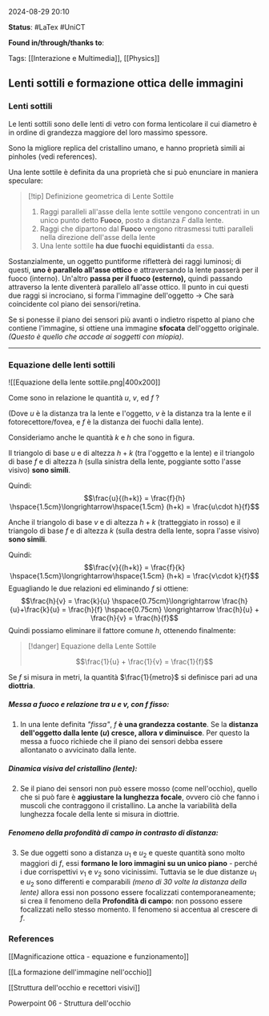 2024-08-29 20:10

<b>Status</b>: #LaTex #UniCT

<b>Found in/through/thanks to</b>: 

Tags: [[Interazione e Multimedia]], [[Physics]]

## Lenti sottili e formazione ottica delle immagini

### Lenti sottili

Le lenti sottili sono delle lenti di vetro con forma lenticolare il cui diametro è in ordine di grandezza maggiore del loro massimo spessore. 

Sono la migliore replica del cristallino umano, e hanno proprietà simili ai pinholes (vedi references).

Una lente sottile è definita da una proprietà che si può enunciare in maniera speculare:

>[!tip] Definizione geometrica di Lente Sottile
> 1. Raggi paralleli all'asse della lente sottile vengono concentrati in un unico punto detto **Fuoco**, posto a distanza $F$ dalla lente.
> 2. Raggi che dipartono dal **Fuoco** vengono ritrasmessi tutti paralleli nella direzione dell'asse della lente
> 3. Una lente sottile **ha due fuochi equidistanti** da essa.

Sostanzialmente, un oggetto puntiforme rifletterà dei raggi luminosi; di questi, **uno è parallelo all'asse ottico** e attraversando la lente passerà per il fuoco (interno). Un'altro **passa per il fuoco (esterno),** quindi passando attraverso la lente diventerà parallelo all'asse ottico. Il punto in cui questi due raggi si incrociano, si forma l'immagine dell'oggetto -> Che sarà coincidente col piano dei sensori/retina.    

Se si ponesse il piano dei sensori più avanti o indietro rispetto al piano che contiene l'immagine, si ottiene una immagine **sfocata** dell'oggetto originale. *(Questo è quello che accade ai soggetti con miopia)*.

---

### Equazione delle lenti sottili

![[Equazione della lente sottile.png|400x200]]

Come sono in relazione le quantità $u$, $v$, ed $f$ ?

(Dove $u$ è la distanza tra la lente e l'oggetto, $v$ è la distanza tra la lente e il fotorecettore/fovea, e $f$ è la distanza dei fuochi dalla lente). 

Consideriamo anche le quantità $k$ e $h$ che sono in figura. 

Il triangolo di base $u$ e di altezza $h+k$ (tra l'oggetto e la lente) e il triangolo di base $f$ e di altezza $h$ (sulla sinistra della lente, poggiante sotto l'asse visivo) **sono simili**. 

Quindi: $$\frac{u}{(h+k)} = \frac{f}{h} \hspace{1.5cm}\longrightarrow\hspace{1.5cm} (h+k) = \frac{u\cdot h}{f}$$

Anche il triangolo di base $v$ e di altezza $h+k$ (tratteggiato in rosso) e il triangolo di base $f$ e di altezza $k$ (sulla destra della lente, sopra l'asse visivo) **sono simili**.

Quindi: $$\frac{v}{(h+k)} = \frac{f}{k} \hspace{1.5cm}\longrightarrow\hspace{1.5cm} (h+k) = \frac{v\cdot k}{f}$$
Eguagliando le due relazioni ed eliminando $f$ si ottiene: $$\frac{h}{v} = \frac{k}{u} \hspace{0.75cm}\longrightarrow \frac{h}{u}+\frac{k}{u} = \frac{h}{f} \hspace{0.75cm} \longrightarrow \frac{h}{u} + \frac{h}{v} = \frac{h}{f}$$
Quindi possiamo eliminare il fattore comune $h$, ottenendo finalmente:

>[!danger] Equazione della Lente Sottile
>
>$$\frac{1}{u} + \frac{1}{v} = \frac{1}{f}$$

Se $f$ si misura in metri, la quantità $\frac{1}{metro}$ si definisce pari ad una **diottria**. 

##### Messa a fuoco e relazione tra $u$ e $v$, con $f$ fisso: 
1. In una lente definita *"fissa"*,  $f$ **è una grandezza costante**. Se la **distanza dell'oggetto dalla lente ($u$) cresce, allora $v$ diminuisce**. Per questo la messa a fuoco richiede che il piano dei sensori debba essere allontanato o avvicinato dalla lente.

##### Dinamica visiva del cristallino (lente):
2. Se il piano dei sensori non può essere mosso (come nell'occhio), quello che si può fare è **aggiustare la lunghezza focale**, ovvero ciò che fanno i muscoli che contraggono il cristallino. La anche la variabilità della lunghezza focale della lente si misura in diottrie. 

##### Fenomeno della profondità di campo in contrasto di distanza:
3. Se due oggetti sono a distanza $u_1$ e $u_2$ e queste quantità sono molto maggiori di $f$, essi **formano le loro immagini su un unico piano** - perché i due corrispettivi $v_1$ e $v_2$ sono vicinissimi. Tuttavia se le due distanze $u_1$ e $u_2$ sono differenti e comparabili *(meno di 30 volte la distanza della lente)* allora essi non possono essere focalizzati contemporaneamente; si crea il fenomeno della **Profondità di campo**: non possono essere focalizzati nello stesso momento. Il fenomeno si accentua al crescere di $f$.


### References

[[Magnificazione ottica - equazione e funzionamento]]

[[La formazione dell'immagine nell'occhio]]

[[Struttura dell'occhio e recettori visivi]]

Powerpoint 06 - Struttura dell'occhio 
